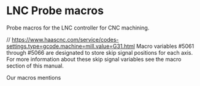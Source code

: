 # LNC Probe macros
 Probe macros for the LNC controller for CNC machining.
 
 // 
 https://www.haascnc.com/service/codes-settings.type=gcode.machine=mill.value=G31.html
 Macro variables #5061 through #5066 are designated to store skip signal positions for each axis. For more information about these skip signal variables see the macro section of this manual.
 
 Our macros mentions 